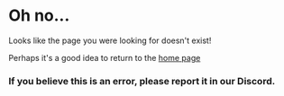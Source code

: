 # Oh no...
Looks like the page you were looking for doesn't exist!

Perhaps it's a good idea to return to the [home page](./Home.md)

### If you believe this is an error, please report it in our Discord.
